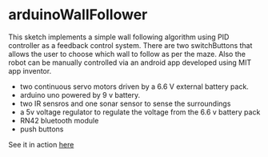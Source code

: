 # arduinoWallFollower
This sketch implements a simple wall following algorithm using PID controller as a feedback control system.
There are two switchButtons that allows the user to choose which wall to follow as per the maze.
Also the robot can be manually controlled via an android app developed using MIT app inventor.

* two continuous servo motors driven by a 6.6 V external battery pack.
* arduino uno powered by 9 v battery.
* two IR sensros and one sonar sensor to sense the surroundings
* a 5v voltage regulator to regulate the voltage from the 6.6 v battery pack
* RN42 bluetooth module 
* push buttons

See it in action [here](https://www.youtube.com/watch?v=fzpzEGue-wc)
